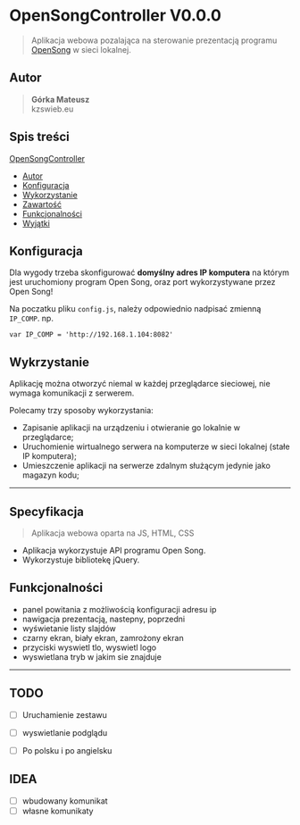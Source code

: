 # OpenSongController V0.0.0
>  Aplikacja webowa pozalająca na sterowanie prezentacją programu [OpenSong](http://www.opensong.org/) w sieci lokalnej.

## Autor
>   **Górka Mateusz**\
>   kzswieb.eu

## Spis treści

[OpenSongController](#OpenSongController)
- [Autor](#Autor)
- [Konfiguracja](Konfiguracja)
- [Wykorzystanie](#Wykorzystanie)
- [Zawartość](#Zawartość)
- [Funkcjonalności](#Funkcjonalności)
- [Wyjątki](#Wyjątki)

## Konfiguracja
Dla wygody trzeba skonfigurować **domyślny adres IP komputera** na którym jest uruchomiony program Open Song, oraz port wykorzystywane przez Open Song!

Na poczatku pliku `config.js`, należy odpowiednio nadpisać zmienną `IP_COMP`.
np.

    var IP_COMP = 'http://192.168.1.104:8082'

## Wykrzystanie
Aplikację można otworzyć niemal w każdej przeglądarce sieciowej, nie wymaga komunikacji z serwerem.

Polecamy trzy sposoby wykorzystania:
- Zapisanie aplikacji na urządzeniu i otwieranie go lokalnie w przeglądarce;
- Uruchomienie wirtualnego serwera na komputerze w sieci lokalnej (stałe IP komputera);
- Umieszczenie aplikacji na serwerze zdalnym służącym jedynie jako magazyn kodu;

____
## Specyfikacja
> Aplikacja webowa oparta na JS, HTML, CSS
- Aplikacja wykorzystuje API programu Open Song.
- Wykorzystuje bibliotekę jQuery.

## Funkcjonalności
- panel powitania z możliwością konfiguracji adresu ip
- nawigacja prezentacją, nastepny, poprzedni
- wyświetanie listy slajdów
- czarny ekran, biały ekran, zamrożony ekran
- przyciski wyswietl tlo, wyswietl logo
- wyswietlana tryb w jakim sie znajduje

___
## TODO
- [ ] Uruchamienie zestawu
- [ ] wyswietlanie podglądu

- [ ] Po polsku i po angielsku

## IDEA
- [ ] wbudowany komunikat
- [ ] własne komunikaty